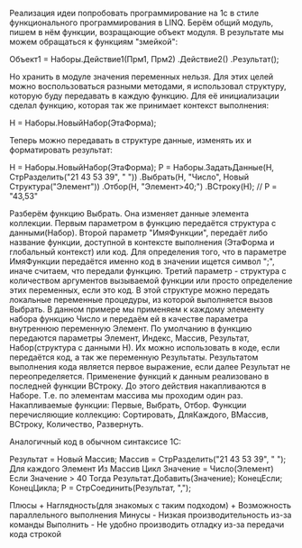 Реализация идеи попробовать программирование на 1с в стиле функционального программирования в LINQ.
Берём общий модуль, пишем в нём функции, возращающие объект модуля. В результате мы можем обращаться к функциям "змейкой": 

Объект1 = Наборы.Действие1(Прм1, Прм2)
			    .Действие2()
			    .Результат();

Но хранить в модуле значения переменных нельзя. Для этих целей можно воспользоваться разными методами, я использовал структуру, которую буду передавать в каждую функцию. Для её инициализации сделал функцию, которая так же принимает контекст выполнения:

Н = Наборы.НовыйНабор(ЭтаФорма);

Теперь можно передавать в структуре данные, изменять их и форматировать результат:

Н = Наборы.НовыйНабор(ЭтаФорма);
Р = Наборы.ЗадатьДанные(Н, СтрРазделить("21 43 53 39", " "))
          .Выбрать(Н, "Число", Новый Структура("Элемент"))
		  .Отбор(Н, "Элемент>40;")
		  .ВСтроку(Н);
//  Р = "43,53"

Разберём функцию Выбрать. Она изменяет данные элемента коллекции. Первым параметром в функцию передаётся структура с данными(Набор). Второй параметр "ИмяФункции", передаёт либо название функции, доступной в контексте выполнения (ЭтаФорма и глобальный контекст) или код.
Для определения того, что в параметре ИмяФункции передаётся именно код в значении ищется символ ";", иначе считаем, что передали функцию. Третий параметр - структура с количеством аргументов вызываемой функции или просто определение этих переменных, если это код. В этой структуре можно передать локальные переменные процедуры, из которой выполняется вызов Выбрать. 
В данном примере мы применяем к каждому элементу набора функцию Число и передаём ей в качестве параметра внутреннюю переменную Элемент. 
По умолчанию в функцию передаются параметры Элемент, Индекс, Массив, Результат, Набор(структура с данными Н). Их можно использовать в коде, если передаётся код, а так же переменную Результаты. Результатом выполнения кода является первое выражение, если далее Результат не переопределяется.
Применение функций к данным реализовано в последней функции ВСтроку. До этого действия накапливаются в Наборе. Т.е. по элементам массива мы проходим один раз. Накапливаемые функции: Первые, Выбрать, Отбор. Функции перечисляющие коллекцию: Сортировать, ДляКаждого, ВМассив, ВСтроку, Количество, Развернуть.

Аналогичный код в обычном синтаксисе 1С:

Результат = Новый Массив;
Массив = СтрРазделить("21 43 53 39", " ");
Для каждого Элемент Из Массив Цикл
	Значение = Число(Элемент)
	Если Значение > 40 Тогда
		Результат.Добавить(Значение);
	КонецЕсли;
КонецЦикла;
Р = СтрСоединить(Результат, ",");


Плюсы
	+ Наглядность(для знакомых с таким подходом)
	+ Возможность параллельного выполнения
Минусы
	- Низкая производительность из-за команды Выполнить
	- Не удобно производить отладку из-за передачи кода строкой
	